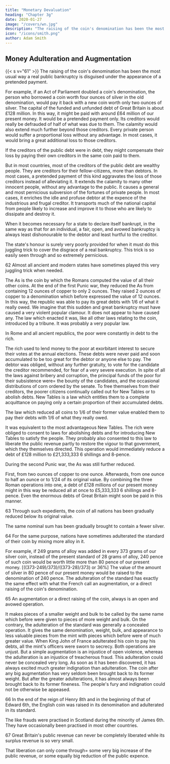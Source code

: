 ```yaml
---
title: "Monetary Devaluation"
heading: "Chapter 3g"
date: 2020-01-27
image: "/covers/wn.jpg"
description: "The raising of the coin's denomination has been the most usual way a real public bankruptcy is disguised under the appearance of a pretended payment"
icon: "/icons/smith.png"
author: Adam Smith
---
```




## Money Adulteration and Augmentation

{{< s v="61" >}} The raising of the coin's denomination has been the most usual way a real public bankruptcy is disguised under the appearance of a pretended payment.

For example, if an Act of Parliament doubled a coin's denomination, the person who borrowed a coin worth four ounces of silver in the old denomination, would pay it back with a new coin worth only two ounces of silver.
The capital of the funded and unfunded debt of Great Britain is about £128 million.
In this way, it might be paid with around £64 million of our present money.
    It would be a pretended payment only.
    Its creditors would really be defrauded of half of what was due to them.
    The calamity would also extend much further beyond those creditors.
        Every private person would suffer a proportional loss without any advantage.
    In most cases, it would bring a great additional loss to those creditors.

If the creditors of the public debt were in debt, they might compensate their loss by paying their own creditors in the same coin paid to them.

But in most countries, most of the creditors of the public debt are wealthy people.
    They are creditors for their fellow-citizens, more than debtors.
In most cases, a pretended payment of this kind aggravates the loss of those creditors instead of alleviating it.
    It extends the calamity to many other innocent people, without any advantage to the public.
    It causes a general and most pernicious subversion of the fortunes of private people.
    In most cases, it enriches the idle and profuse debtor at the expence of the industrious and frugal creditor.
        It transports much of the national capital from people likely to increase and improve it to those who are likely to dissipate and destroy it.

When it becomes necessary for a state to declare itself bankrupt, in the same way as that for an individual, a fair, open, and avowed bankruptcy is always least dishonourable to the debtor and least hurtful to the creditor.

The state's honour is surely very poorly provided for when it must do this juggling trick to cover the disgrace of a real bankruptcy.
This trick is so easily seen through and so extremely pernicious.

62 Almost all ancient and modern states have sometimes played this very juggling trick when needed.

The As is the coin by which the Romans computed the value of all their other coins.
At the end of the first Punic war, they reduced the As from containing 12 ounces of copper to only 2 ounces.
    They raised 2 ounces of copper to a denomination which before expressed the value of 12 ounces.
In this way, the republic was able to pay its great debts with 1/6 of what it really owed.
    We imagine that this sudden and great bankruptcy must have caused a very violent popular clamour.
    It does not appear to have caused any.
    The law which enacted it was, like all other laws relating to the coin, introduced by a tribune.
        It was probably a very popular law.

In Rome and all ancient republics, the poor were constantly in debt to the rich.

The rich used to lend money to the poor at exorbitant interest to secure their votes at the annual elections.
These debts were never paid and soon accumulated to be too great for the debtor or anyone else to pay.
The debtor was obliged, without any further gratuity, to vote for the candidate the creditor recommended, for fear of a very severe execution.
In spite of all the laws against bribery and corruption, the principal funds of the poor for their subsistence were= 
    the bounty of the candidates, and
    the occasional distributions of corn ordered by the senate.
To free themselves from their creditors, the poorer citizens continually called out for New Tables or to abolish debts.
    New Tables is a law which entitles them to a complete acquittance on paying only a certain proportion of their accumulated debts.

The law which reduced all coins to 1/6 of their former value enabled them to pay their debts with 1/6 of what they really owed.

It was equivalent to the most advantageous New Tables.
The rich were obliged to consent to laws for abolishing debts and for introducing New Tables to satisfy the people.
    They probably also consented to this law to liberate the public revenue partly to restore the vigour to that government, which they themselves directed.
    This operation would immediately reduce a debt of £128 million to £21,333,333 6 shillings and 8-pence.

During the second Punic war, the As was still further reduced.

First, from two ounces of copper to one ounce.
Afterwards, from one ounce to half an ounce or to 1/24 of its original value.
By combining the three Roman operations into one, a debt of £128 millions of our present money might in this way be reduced all at once to £5,333,333 6 shillings and 8-pence.
    Even the enormous debts of Great Britain might soon be paid in this manner.

63 Through such expedients, the coin of all nations has been gradually reduced below its original value.

The same nominal sum has been gradually brought to contain a fewer silver.

64 For the same purpose, nations have sometimes adulterated the standard of their coin by mixing more alloy in it.

For example, if 249 grams of alloy was added in every 373 grams of our silver coin, instead of the present standard of 28 grams of alloy, 240 pence of such coin would be worth little more than 80 pence of our present money. [((373-249)/373)/((373-28)/373) or 36%]
The value of the amount of silver in 80 pence of our present money would be raised to the denomination of 240 pence.
The adulteration of the standard has exactly the same effect with what the French call an augmentation, or a direct raising of the coin's denomination.

65 An augmentation or a direct raising of the coin, always is an open and avowed operation.

It makes pieces of a smaller weight and bulk to be called by the same name which before were given to pieces of more weight and bulk.
On the contrary, the adulteration of the standard was generally a concealed operation.
    It gives the same denomination, weight, bulk, and appearance to less valuable pieces from the mint with pieces which before were of much greater value.
    When King John of France adulterated his coin to pay his debts, all the mint's officers were sworn to secrecy.
Both operations are unjust.
    But a simple augmentation is an injustice of open violence, whereas the adulteration is an injustice of treacherous fraud.
This adulteration could never be concealed very long.
    As soon as it has been discovered, it has always excited much greater indignation than adulteration.
The coin after any big augmentation has very seldom been brought back to its former weight.
    But after the greater adulterations, it has almost always been brought back to its former fineness.
    The people's fury and indignation could not be otherwise be appeased.

66 In the end of the reign of Henry 8th and in the beginning of that of Edward 6th, the English coin was raised in its denomination and adulterated in its standard.

The like frauds were practised in Scotland during the minority of James 6th.
They have occasionally been practised in most other countries.

67 Great Britain's public revenue can never be completely liberated while its surplus revenue is so very small.

That liberation can only come through= 
    some very big increase of the public revenue, or
    some equally big reduction of the public expence.



